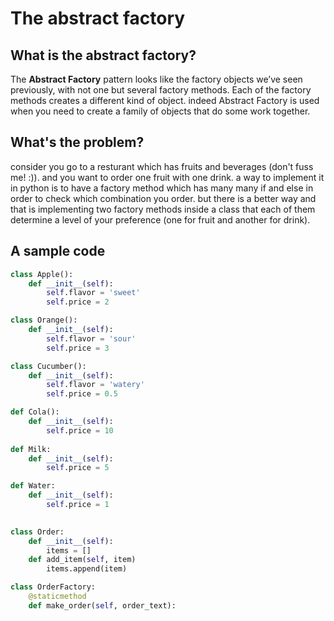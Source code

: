 # The abstract factory

## What is the abstract factory?

The **Abstract Factory** pattern looks like the factory objects we’ve seen previously, with not one but several factory methods. Each of the factory methods creates a different kind of object. indeed Abstract Factory is used when you need to create a family of objects that do some work together.

## What's the problem?

consider you go to a resturant which has fruits and beverages \(don't fuss me! :\)\). and you want to order one fruit with one drink. a way to implement it in python is to have a factory method which has many many if and else in order to check which combination you order. but there is a better way and that is implementing two factory methods inside a class that each of them determine a level of your preference \(one for fruit and another for drink\).

## A sample code

```python
class Apple():
    def __init__(self):
        self.flavor = 'sweet'
        self.price = 2

class Orange():
    def __init__(self):
        self.flavor = 'sour'
        self.price = 3

class Cucumber():
    def __init__(self):
        self.flavor = 'watery'
        self.price = 0.5

def Cola():
    def __init__(self):
        self.price = 10
        
def Milk:
    def __init__(self):
        self.price = 5

def Water:
    def __init__(self):
        self.price = 1
    

class Order:
    def __init__(self):
        items = []
    def add_item(self, item)
        items.append(item)

class OrderFactory:
    @staticmethod
    def make_order(self, order_text):
        
    
        
```

##  



